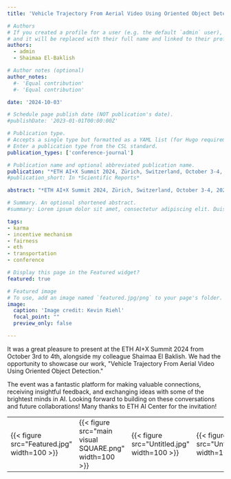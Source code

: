 ```yaml
---
title: 'Vehicle Trajectory From Aerial Video Using Oriented Object Detection'

# Authors
# If you created a profile for a user (e.g. the default `admin` user), write the username (folder name) here
# and it will be replaced with their full name and linked to their profile.
authors:
  - admin
  - Shaimaa El-Baklish

# Author notes (optional)
author_notes:
  #- 'Equal contribution'
  #- 'Equal contribution'

date: '2024-10-03'

# Schedule page publish date (NOT publication's date).
#publishDate: '2023-01-01T00:00:00Z'

# Publication type.
# Accepts a single type but formatted as a YAML list (for Hugo requirements).
# Enter a publication type from the CSL standard.
publication_types: ['conference-journal']

# Publication name and optional abbreviated publication name.
publication: "*ETH AI+X Summit 2024, Zürich, Switzerland, October 3-4, 2024*"
#publication_short: In *Scientific Reports*

abstract: "*ETH AI+X Summit 2024, Zürich, Switzerland, October 3-4, 2024*"

# Summary. An optional shortened abstract.
#summary: Lorem ipsum dolor sit amet, consectetur adipiscing elit. Duis posuere tellus ac convallis placerat. Proin tincidunt magna sed ex sollicitudin condimentum.

tags: 
- karma
- incentive mechanism
- fairness
- eth
- transportation
- conference

# Display this page in the Featured widget?
featured: true

# Featured image
# To use, add an image named `featured.jpg/png` to your page's folder. 
image:
  caption: 'Image credit: Kevin Riehl'
  focal_point: ""
  preview_only: false

---
```


It was a great pleasure to present at the ETH AI+X Summit 2024 from October 3rd to 4th, alongside my colleague Shaimaa El Baklish. We had the opportunity to showcase our work, "Vehicle Trajectory From Aerial Video Using Oriented Object Detection."

The event was a fantastic platform for making valuable connections, receiving insightful feedback, and exchanging ideas with some of the brightest minds in AI. Looking forward to building on these conversations and future collaborations! Many thanks to ETH AI Center for the invitation!


<table>
  <tr>
    <td>{{< figure src="Featured.jpg" width=100 >}}</td>
    <td>{{< figure src="main visual SQUARE.png" width=100 >}}</td>
    <td>{{< figure src="Untitled.jpg" width=100 >}}</td>
    <td>{{< figure src="Untitled2.jpg" width=100 >}}</td>
    <td>{{< figure src="Untitled3.jpg" width=100 >}}</td>
  </tr>
</table>

